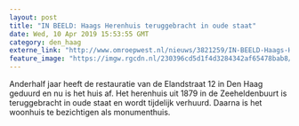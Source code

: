 ```yaml
---
layout: post
title: "IN BEELD: Haags Herenhuis teruggebracht in oude staat"
date: Wed, 10 Apr 2019 15:53:55 GMT
category: den_haag
externe_link: "http://www.omroepwest.nl/nieuws/3821259/IN-BEELD-Haags-Herenhuis-teruggebracht-in-oude-staat"
feature_image: "https://imgw.rgcdn.nl/230396cd5d1f4d3284342af65478bab8/opener/3821198.jpg"
---
```


Anderhalf jaar heeft de restauratie van de Elandstraat 12 in Den Haag geduurd en nu is het huis af. Het herenhuis uit 1879 in de Zeeheldenbuurt is teruggebracht in oude staat en wordt tijdelijk verhuurd. Daarna is het woonhuis te bezichtigen als monumenthuis.
